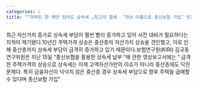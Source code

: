 ```yaml
---
categories: c
title: "“아파트 한 채만 있어도 상속세 …최고의 절세  ‘자녀 이름으로 종신보험 가입’ 인기"
---
```

최근 자산가치 증가로 상속세 부담이 훨씬 빨리 증가하고 있어 사전 대비가 필요하다는 지적이 제기됐다.10년간 주택가격 상승은 중산층의 자산가치 상승을 견인했고, 이로 인해 중산층까지 상속세 부담이 급격히 증가하고 있기 때문이다.보험연구원(KIRI) 김규동 연구위원은 지난 15일 “종신보험을 활용한 상속세 납부 “에 관한 영상보고서에는 “ 급격한 주택가격의 상승으로 상속세는 이제 고액자산가만의 이슈가 아니라 중산층에도 닥친 문제다. 특히 금융자산이 넉넉치 않은 중산층 경우 상속세 부담으로 향후 주택을 급매할 수 있다며 종신보험 가입”